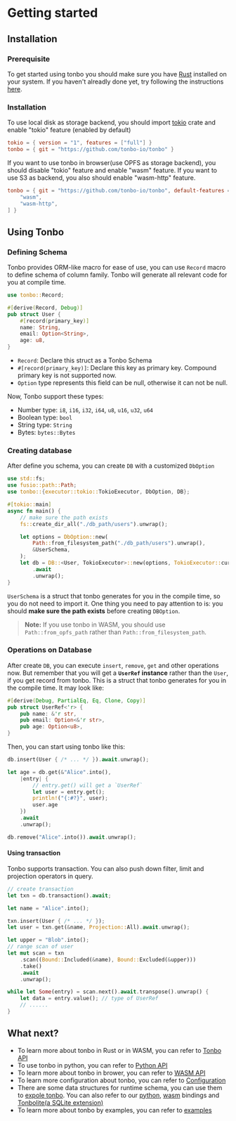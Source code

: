 # Getting started

## Installation

### Prerequisite
To get started using tonbo you should make sure you have [Rust](https://www.rust-lang.org/tools/install) installed on your system. If you haven't alreadly done yet, try following the instructions [here](https://www.rust-lang.org/tools/install).

### Installation

To use local disk as storage backend, you should import [tokio](https://github.com/tokio-rs/tokio) crate and enable "tokio" feature (enabled by default)

```toml
tokio = { version = "1", features = ["full"] }
tonbo = { git = "https://github.com/tonbo-io/tonbo" }
```

If you want to use tonbo in browser(use OPFS as storage backend), you should disable "tokio" feature and enable "wasm" feature. If you want to use S3 as backend, you also should enable "wasm-http" feature.

```toml
tonbo = { git = "https://github.com/tonbo-io/tonbo", default-features = false, features = [
    "wasm",
    "wasm-http",
] }
```
## Using Tonbo

### Defining Schema

Tonbo provides ORM-like macro for ease of use, you can use `Record` macro to define schema of column family. Tonbo will generate all relevant code for you at compile time.

```rust
use tonbo::Record;

#[derive(Record, Debug)]
pub struct User {
    #[record(primary_key)]
    name: String,
    email: Option<String>,
    age: u8,
}
```

- `Record`: Declare this struct as a Tonbo Schema
- `#[record(primary_key)]`: Declare this key as primary key. Compound primary key is not supported now.
- `Option` type represents this field can be null, otherwise it can not be null.

Now, Tonbo support these types:

- Number type: `i8`, `i16`, `i32`, `i64`, `u8`, `u16`, `u32`, `u64`
- Boolean type: `bool`
- String type: `String`
- Bytes: `bytes::Bytes`

### Creating database

After define you schema, you can create `DB` with a customized `DbOption`

```rust
use std::fs;
use fusio::path::Path;
use tonbo::{executor::tokio::TokioExecutor, DbOption, DB};

#[tokio::main]
async fn main() {
    // make sure the path exists
    fs::create_dir_all("./db_path/users").unwrap();

    let options = DbOption::new(
        Path::from_filesystem_path("./db_path/users").unwrap(),
        &UserSchema,
    );
    let db = DB::<User, TokioExecutor>::new(options, TokioExecutor::current(), UserSchema)
        .await
        .unwrap();
}
```

`UserSchema` is a struct that tonbo generates for you in the compile time, so you do not need to import it.  One thing you need to pay attention to is: you should **make sure the path exists** before creating `DBOption`.

> **Note:** If you use tonbo in WASM, you should use `Path::from_opfs_path` rather than `Path::from_filesystem_path`.
>

### Operations on Database

After create `DB`, you can execute `insert`, `remove`, `get` and other operations now. But remember that you will get a **`UserRef` instance** rather than the `User`, if you get record from tonbo. This is a struct that tonbo generates for you in the compile time. It may look like:

```rust
#[derive(Debug, PartialEq, Eq, Clone, Copy)]
pub struct UserRef<'r> {
    pub name: &'r str,
    pub email: Option<&'r str>,
    pub age: Option<u8>,
}
```

Then, you can start using tonbo like this:

```rust
db.insert(User { /* ... */ }).await.unwrap();

let age = db.get(&"Alice".into(),
    |entry| {
        // entry.get() will get a `UserRef`
        let user = entry.get();
        println!("{:#?}", user);
        user.age
    })
    .await
    .unwrap();

db.remove("Alice".into()).await.unwrap();
```

#### Using transaction

Tonbo supports transaction. You can also push down filter, limit and projection operators in query.

```rust
// create transaction
let txn = db.transaction().await;

let name = "Alice".into();

txn.insert(User { /* ... */ });
let user = txn.get(&name, Projection::All).await.unwrap();

let upper = "Blob".into();
// range scan of user
let mut scan = txn
    .scan((Bound::Included(&name), Bound::Excluded(&upper)))
    .take()
    .await
    .unwrap();

while let Some(entry) = scan.next().await.transpose().unwrap() {
    let data = entry.value(); // type of UserRef
    // ......
}
```

## What next?
- To learn more about tonbo in Rust or in WASM, you can refer to [Tonbo API](./usage/tonbo.md)
- To use tonbo in python, you can refer to [Python API](./usage/python.md)
- To learn more about tonbo in brower, you can refer to [WASM API](./usage/wasm.md)
- To learn more configuration about tonbo, you can refer to [Configuration](./usage/conf.md)
- There are some data structures for runtime schema, you can use them to [expole tonbo](./usage/advance.md). You can also refer to our [python](https://github.com/tonbo-io/tonbo/tree/main/bindings/python), [wasm](https://github.com/tonbo-io/tonbo/tree/main/bindings/js) bindings and [Tonbolite(a SQLite extension)](https://github.com/tonbo-io/tonbolite)
- To learn more about tonbo by examples, you can refer to [examples](https://github.com/tonbo-io/tonbo/tree/main/examples)
